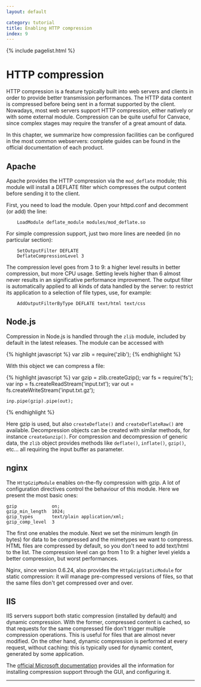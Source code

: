 ```yaml
---
layout: default

category: tutorial
title: Enabling HTTP compression
index: 9
---
```


{% include pagelist.html %}

# HTTP compression
HTTP compression is a feature typically built into web servers and clients in order to provide better transmission performances. The HTTP data content is compressed before being sent in a format supported by the client. Nowadays, most web servers support HTTP compression, either natively or with some external module. Compression can be quite useful for Canvace, since complex stages may require the transfer of a great amount of data.

In this chapter, we summarize how compression facilities can be configured in the most common webservers: complete guides can be found in the official documentation of each product.

## Apache
Apache provides the HTTP compression via the `mod_deflate` module; this module will install a DEFLATE filter which compresses the output content before sending it to the client.

First, you need to load the module. Open your httpd.conf and decomment (or add) the line:

        LoadModule deflate_module modules/mod_deflate.so

For simple compression support, just two more lines are needed (in no particular section):

        SetOutputFilter DEFLATE
        DeflateCompressionLevel 3

The compression level goes from 3 to 9: a higher level results in better compression, but more CPU usage. Setting levels higher than 6 almost never results in an significative performance improvement. The output filter is automatically applied to all kinds of data handled by the server: to restrict its application to a selection of file types, use, for example:

        AddOutputFilterByType DEFLATE text/html text/css

## Node.js
Compression in Node.js is handled through the `zlib` module, included by default in the latest releases. The module can be accessed with

{% highlight javascript %}
    var zlib = require('zlib');
{% endhighlight %}

With this object we can compress a file:

{% highlight javascript %}
    var gzip = zlib.createGzip();
    var fs = require('fs');
    var inp = fs.createReadStream('input.txt');
    var out = fs.createWriteStream('input.txt.gz');
    
    inp.pipe(gzip).pipe(out);
{% endhighlight %}
    
Here gzip is used, but also `createDeflate()` and `createDeflateRaw()` are available. Decompression objects can be created with similar methods, for instance `createGunzip()`. For compression and decompression of generic data, the `zlib` object provides methods like `deflate()`, `inflate()`, `gzip()`, etc... all requiring the input buffer as parameter.

## nginx
The `HttpGzipModule` enables on-the-fly compression with gzip. A lot of configuration directives control the behaviour of this module. Here we present the most
basic ones:

    gzip             on;
    gzip_min_length  1024;
    gzip_types       text/plain application/xml;
    gzip_comp_level  3
    
The first one enables the module. Next we set the minimum length (in bytes) for data to be compressed and the mimetypes we want to compress. HTML files are compressed by default, so you don't need to add text/html to the list. The compression level can go from 1 to 9: a higher level yields a better compression, but worst performances.

Nginx, since version 0.6.24, also provides the `HttpGzipStaticModule` for static compression: it will manage pre-compressed versions of files, so that the same files don't get compressed over and over.

## IIS
IIS servers support both static compression (installed by default) and dynamic compression. With the former, compressed content is cached, so that requests for the same compressed file don't trigger multiple compression operations. This is useful for files that are almost never modified. On the other hand, dynamic compression is performed at every request, without caching: this is typically used for dynamic content, generated by some application.

The [official Microsoft documentation](http://www.iis.net/configreference/system.webserver/httpcompression) provides all the information for installing compression support through the GUI, and configuring it. 


----------------------------